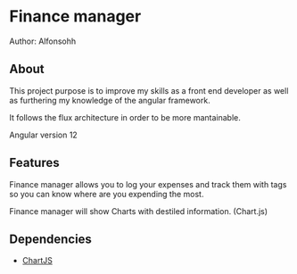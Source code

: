 # Finance manager

Author: Alfonsohh

## About

This project purpose is to improve my skills as a front end developer as well as furthering my knowledge of the angular framework.

It follows the flux architecture in order to be more mantainable.

Angular version 12

## Features

Finance manager allows you to log your expenses and track them with tags so you can know where are you expending the most.

Finance manager will show Charts with destiled information. (Chart.js)

## Dependencies

-   [ChartJS](https://www.chartjs.org/)
